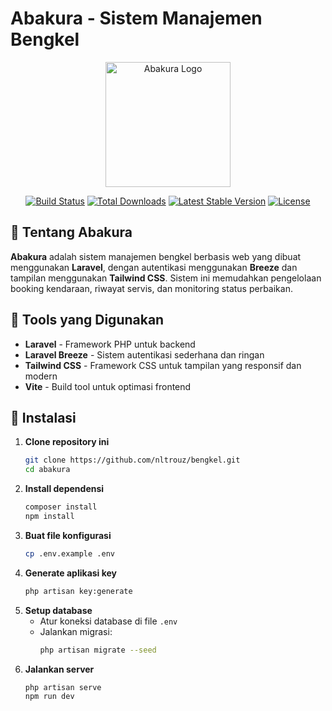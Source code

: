 
# Abakura - Sistem Manajemen Bengkel

<p align="center">
  <a href="https://laravel.com" target="_blank">
    <img src="https://i.pinimg.com/originals/0b/18/d7/0b18d74a360882472be99d2ad8e9d966.gif" width="200" alt="Abakura Logo">
  </a>
</p>

<p align="center">
<a href="https://github.com/laravel/framework/actions"><img src="https://github.com/laravel/framework/workflows/tests/badge.svg" alt="Build Status"></a>
<a href="https://packagist.org/packages/laravel/framework"><img src="https://img.shields.io/packagist/dt/laravel/framework" alt="Total Downloads"></a>
<a href="https://packagist.org/packages/laravel/framework"><img src="https://img.shields.io/packagist/v/laravel/framework" alt="Latest Stable Version"></a>
<a href="https://packagist.org/packages/laravel/framework"><img src="https://img.shields.io/packagist/l/laravel/framework" alt="License"></a>
</p>

## 📌 Tentang Abakura

**Abakura** adalah sistem manajemen bengkel berbasis web yang dibuat menggunakan **Laravel**, dengan autentikasi menggunakan **Breeze** dan tampilan menggunakan **Tailwind CSS**. Sistem ini memudahkan pengelolaan booking kendaraan, riwayat servis, dan monitoring status perbaikan.

## 🚀 Tools yang Digunakan

- **Laravel** - Framework PHP untuk backend
- **Laravel Breeze** - Sistem autentikasi sederhana dan ringan
- **Tailwind CSS** - Framework CSS untuk tampilan yang responsif dan modern
- **Vite** - Build tool untuk optimasi frontend

## 🔧 Instalasi

1. **Clone repository ini**
   ```bash
   git clone https://github.com/nltrouz/bengkel.git
   cd abakura
   ```
2. **Install dependensi**
   ```bash
   composer install
   npm install
   ```
3. **Buat file konfigurasi**
   ```bash
   cp .env.example .env
   ```
4. **Generate aplikasi key**
   ```bash
   php artisan key:generate
   ```
5. **Setup database**
   - Atur koneksi database di file `.env`
   - Jalankan migrasi:
     ```bash
     php artisan migrate --seed
     ```
6. **Jalankan server**
   ```bash
   php artisan serve
   npm run dev
   ```
